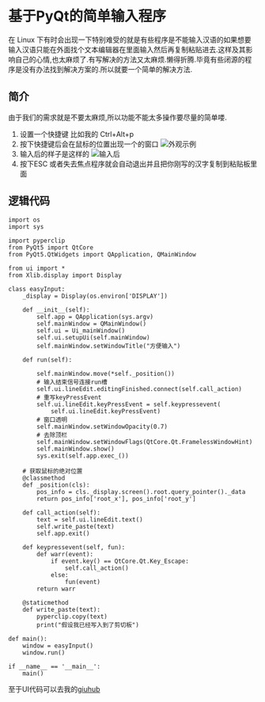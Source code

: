 # 基于PyQt的简单输入程序

在 Linux 下有时会出现一下特别难受的就是有些程序是不能输入汉语的如果想要输入汉语只能在外面找个文本编辑器在里面输入然后再复制粘贴进去.这样及其影响自己的心情,也太麻烦了.有写解决的方法又太麻烦.懒得折腾.毕竟有些闭源的程序是没有办法找到解决方案的.所以就要一个简单的解决方法.

## 简介

由于我们的需求就是不要太麻烦,所以功能不能太多操作要尽量的简单喽.
1. 设置一个快捷键 比如我的 Ctrl+Alt+p
2. 按下快捷键后会在鼠标的位置出现一个的窗口
![外观示例](https://copie.cn/usr/uploads/2017/12/3126323023.png)
3. 输入后的样子是这样的
![输入后](https://copie.cn/usr/uploads/2017/12/3192412083.png)
4. 按下ESC 或者失去焦点程序就会自动退出并且把你刚写的汉字复制到粘贴板里面

## 逻辑代码

    import os
    import sys

    import pyperclip
    from PyQt5 import QtCore
    from PyQt5.QtWidgets import QApplication, QMainWindow

    from ui import *
    from Xlib.display import Display

    class easyInput:
        _display = Display(os.environ['DISPLAY'])

        def __init__(self):
            self.app = QApplication(sys.argv)
            self.mainWindow = QMainWindow()
            self.ui = Ui_mainWindow()
            self.ui.setupUi(self.mainWindow)
            self.mainWindow.setWindowTitle("方便输入")

        def run(self):

            self.mainWindow.move(*self._position())
            # 输入结束信号连接run槽
            self.ui.lineEdit.editingFinished.connect(self.call_action)
            # 重写keyPressEvent
            self.ui.lineEdit.keyPressEvent = self.keypressevent(
                self.ui.lineEdit.keyPressEvent)
            # 窗口透明
            self.mainWindow.setWindowOpacity(0.7)
            # 去除顶栏
            self.mainWindow.setWindowFlags(QtCore.Qt.FramelessWindowHint)
            self.mainWindow.show()
            sys.exit(self.app.exec_())

        # 获取鼠标的绝对位置
        @classmethod
        def _position(cls):
            pos_info = cls._display.screen().root.query_pointer()._data
            return pos_info['root_x'], pos_info['root_y']

        def call_action(self):
            text = self.ui.lineEdit.text()
            self.write_paste(text)
            self.app.exit()

        def keypressevent(self, fun):
            def warr(event):
                if event.key() == QtCore.Qt.Key_Escape:
                    self.call_action()
                else:
                    fun(event)
            return warr

        @staticmethod
        def write_paste(text):
            pyperclip.copy(text)
            print("假设我已经写入到了剪切板")

    def main():
        window = easyInput()
        window.run()

    if __name__ == '__main__':
        main()

至于UI代码可以去我的[giuhub](https://github.com/copie/dayworkspace/tree/master/python/easy_input)